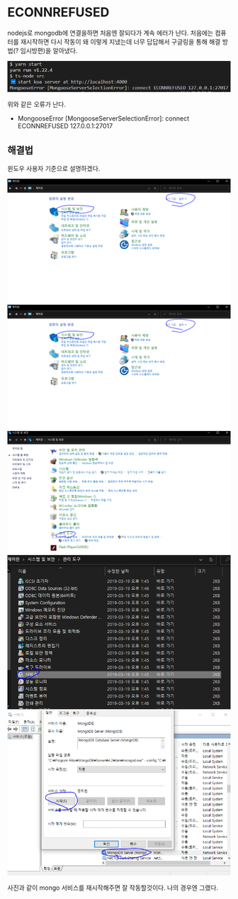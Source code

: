 # ECONNREFUSED

nodejs로 mongodb에 연결을하면 처음엔 잘되다가 계속 에러가 난다. 처음에는 컴퓨터를 재시작하면 다시 작동이 돼 이렇게 지냈는데 너무 답답해서 구글링을 통해 해결 방법(? 임시방편)을 알아냈다.

![이미지이름](./images/ECONNREFUSED.png)

위와 같은 오류가 난다.

- MongooseError [MongooseServerSelectionError]: connect ECONNREFUSED 127.0.0.1:27017

## 해결법

윈도우 사용자 기준으로 설명하겠다.

![1단계](./images/ECONNREFUSED_2.png)
![2단계](./images/ECONNREFUSED_2.png)
![3단계](./images/ECONNREFUSED_3.png)
![4단계](./images/ECONNREFUSED_4.png)
![5단계](./images/ECONNREFUSED_5.png)

사진과 같이 mongo 서비스를 재시작해주면 잘 작동할것이다. 나의 경우엔 그랬다.
